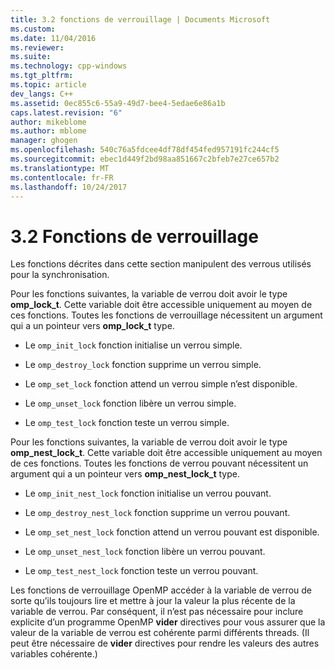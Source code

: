 ```yaml
---
title: 3.2 fonctions de verrouillage | Documents Microsoft
ms.custom: 
ms.date: 11/04/2016
ms.reviewer: 
ms.suite: 
ms.technology: cpp-windows
ms.tgt_pltfrm: 
ms.topic: article
dev_langs: C++
ms.assetid: 0ec855c6-55a9-49d7-bee4-5edae6e86a1b
caps.latest.revision: "6"
author: mikeblome
ms.author: mblome
manager: ghogen
ms.openlocfilehash: 540c76a5fdcee4df78df454fed957191fc244cf5
ms.sourcegitcommit: ebec1d449f2bd98aa851667c2bfeb7e27ce657b2
ms.translationtype: MT
ms.contentlocale: fr-FR
ms.lasthandoff: 10/24/2017
---
```

# <a name="32-lock-functions"></a>3.2 Fonctions de verrouillage
Les fonctions décrites dans cette section manipulent des verrous utilisés pour la synchronisation.  
  
 Pour les fonctions suivantes, la variable de verrou doit avoir le type **omp_lock_t**. Cette variable doit être accessible uniquement au moyen de ces fonctions. Toutes les fonctions de verrouillage nécessitent un argument qui a un pointeur vers **omp_lock_t** type.  
  
-   Le `omp_init_lock` fonction initialise un verrou simple.  
  
-   Le `omp_destroy_lock` fonction supprime un verrou simple.  
  
-   Le `omp_set_lock` fonction attend un verrou simple n’est disponible.  
  
-   Le `omp_unset_lock` fonction libère un verrou simple.  
  
-   Le `omp_test_lock` fonction teste un verrou simple.  
  
 Pour les fonctions suivantes, la variable de verrou doit avoir le type **omp_nest_lock_t**.  Cette variable doit être accessible uniquement au moyen de ces fonctions. Toutes les fonctions de verrou pouvant nécessitent un argument qui a un pointeur vers **omp_nest_lock_t** type.  
  
-   Le `omp_init_nest_lock` fonction initialise un verrou pouvant.  
  
-   Le `omp_destroy_nest_lock` fonction supprime un verrou pouvant.  
  
-   Le `omp_set_nest_lock` fonction attend un verrou pouvant est disponible.  
  
-   Le `omp_unset_nest_lock` fonction libère un verrou pouvant.  
  
-   Le `omp_test_nest_lock` fonction teste un verrou pouvant.  
  
 Les fonctions de verrouillage OpenMP accéder à la variable de verrou de sorte qu’ils toujours lire et mettre à jour la valeur la plus récente de la variable de verrou. Par conséquent, il n’est pas nécessaire pour inclure explicite d’un programme OpenMP **vider** directives pour vous assurer que la valeur de la variable de verrou est cohérente parmi différents threads. (Il peut être nécessaire de **vider** directives pour rendre les valeurs des autres variables cohérente.)